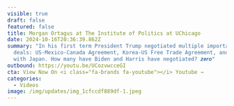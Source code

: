 ```yaml
---
visible: true
draft: false
featured: false
title: Morgan Ortagus at The Institute of Politics at UChicago
date: 2024-10-16T20:36:39.862Z
summary: "In his first term President Trump negotiated multiple important trade
  deals: US-Mexico-Canada Agreement, Korea-US Free Trade Agreement, and 2 others
  with Japan. How many have Biden and Harris have negotiated? 𝒛𝒆𝒓𝒐"
outbound: https://youtu.be/UCozvwcceGI
cta: View Now On <i class="fa-brands fa-youtube"></i> Youtube →
categories:
  - Videos
image: /img/updates/img_1cfccdf889df-1.jpeg
---
```

